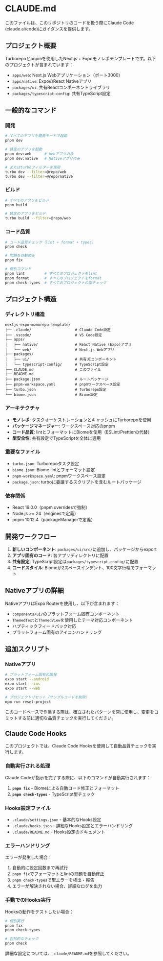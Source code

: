 # CLAUDE.md

このファイルは、このリポジトリのコードを扱う際にClaude Code (claude.ai/code)にガイダンスを提供します。

## プロジェクト概要

Turborepoとpnpmを使用したNext.js + Expoモノレポテンプレートです。以下のプロジェクトが含まれています：

- `apps/web`: Next.js Webアプリケーション（ポート3000）
- `apps/native`: ExpoのReact Nativeアプリ
- `packages/ui`: 共有Reactコンポーネントライブラリ
- `packages/typescript-config`: 共有TypeScript設定

## 一般的なコマンド

### 開発
```bash
# すべてのアプリを開発モードで起動
pnpm dev

# 特定のアプリを起動
pnpm dev:web      # Webアプリのみ
pnpm dev:native   # Nativeアプリのみ

# またはturboフィルターを使用
turbo dev --filter=@repo/web
turbo dev --filter=@repo/native
```

### ビルド
```bash
# すべてのアプリをビルド
pnpm build

# 特定のアプリをビルド
turbo build --filter=@repo/web
```

### コード品質
```bash
# コード品質チェック（lint + format + types）
pnpm check

# 問題を自動修正
pnpm fix

# 個別コマンド
pnpm lint         # すべてのプロジェクトをlint
pnpm format       # すべてのプロジェクトをformat
pnpm check-types  # すべてのプロジェクトの型チェック
```

## プロジェクト構造

### ディレクトリ構造
```
nextjs-expo-monorepo-template/
├── .claude/                    # Claude Code設定
├── .vscode/                    # VS Code設定
├── apps/
│   ├── native/                 # React Native (Expo)アプリ
│   └── web/                    # Next.js Webアプリ
├── packages/
│   ├── ui/                     # 共有UIコンポーネント
│   └── typescript-config/      # TypeScript設定
├── CLAUDE.md                   # このファイル
├── README.md
├── package.json                # ルートパッケージ
├── pnpm-workspace.yaml         # pnpmワークスペース設定
├── turbo.json                  # Turborepo設定
└── biome.json                  # Biome設定
```

### アーキテクチャ
- **モノレポ**: タスクオーケストレーションとキャッシュにTurborepoを使用
- **パッケージマネージャー**: ワークスペース対応のpnpm
- **コード品質**: lintとフォーマットにBiomeを使用（ESLint/Prettierの代替）
- **型安全性**: 共有設定でTypeScriptを全体に適用

### 重要なファイル
- `turbo.json`: Turborepoタスク設定
- `biome.json`: Biome lintとフォーマット設定
- `pnpm-workspace.yaml`: pnpmワークスペース設定
- `package.json`: turboに委譲するスクリプトを含むルートパッケージ

### 依存関係
- React 19.0.0（pnpm overridesで強制）
- Node.js >= 24（enginesで定義）
- pnpm 10.12.4（packageManagerで定義）

## 開発ワークフロー

1. **新しいコンポーネント**: `packages/ui/src/`に追加し、パッケージからexport
2. **アプリ固有のコード**: 各アプリディレクトリに配置
3. **共有設定**: TypeScript設定は`packages/typescript-config/`に配置
4. **コードスタイル**: Biomeが2スペースインデント、100文字行幅でフォーマット

## Nativeアプリの詳細

NativeアプリはExpo Routerを使用し、以下が含まれます：
- `components/ui/`のプラットフォーム固有コンポーネント
- `ThemedText`と`ThemedView`を使用したテーマ対応コンポーネント
- ハプティックフィードバック対応
- プラットフォーム固有のアイコンハンドリング

## 追加スクリプト

### Nativeアプリ
```bash
# プラットフォーム固有の開発
expo start --android
expo start --ios
expo start --web

# プロジェクトリセット（サンプルコードを削除）
npm run reset-project
```

このコードベースで作業する際は、確立されたパターンを常に使用し、変更をコミットする前に適切な品質チェックを実行してください。

## Claude Code Hooks

このプロジェクトでは、Claude Code Hooksを使用して自動品質チェックを実行します。

### 自動実行される処理

Claude Codeが指示を完了する際に、以下のコマンドが自動実行されます：

1. **`pnpm fix`** - Biomeによる自動コード修正とフォーマット
2. **`pnpm check-types`** - TypeScript型チェック

### Hooks設定ファイル

- `.claude/settings.json` - 基本的なHooks設定
- `.claude/hooks.json` - 詳細なHooks設定とエラーハンドリング
- `.claude/README.md` - Hooks設定のドキュメント

### エラーハンドリング

エラーが発生した場合：
1. 自動的に設定回数まで再試行
2. `pnpm fix`でフォーマットとlintの問題を自動修正
3. `pnpm check-types`で型エラーを検出・報告
4. エラーが解決されない場合、詳細なログを出力

### 手動でのHooks実行

Hooksの動作をテストしたい場合：

```bash
# 個別実行
pnpm fix
pnpm check-types

# 包括的なチェック
pnpm check
```

詳細な設定については、`.claude/README.md`を参照してください。